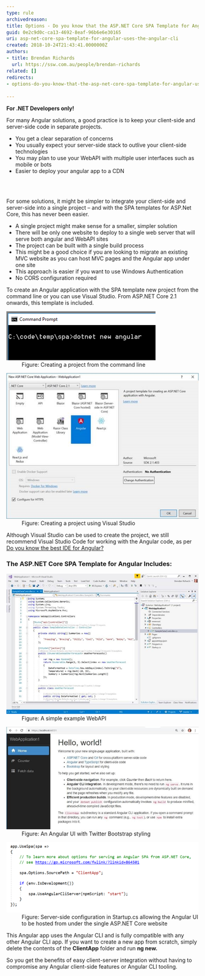 ```yaml
---
type: rule
archivedreason: 
title: Options - Do you know that the ASP.NET Core SPA Template for Angular uses the Angular CLI?
guid: 0e2c9d0c-ca13-4692-8eaf-96b6e6e30165
uri: asp-net-core-spa-template-for-angular-uses-the-angular-cli
created: 2018-10-24T21:43:41.0000000Z
authors:
- title: Brendan Richards
  url: https://ssw.com.au/people/brendan-richards
related: []
redirects:
- options-do-you-know-that-the-asp-net-core-spa-template-for-angular-uses-the-angular-cli

---
```



<p class="ssw15-rteElement-InfoBox"><b>​​For .NET Developers only!</b></p><p>For many Angular solutions, a good practice is to keep your client-side and server-side code in separate projects. </p><ul><li>You get a clear separation of concerns</li><li>You usually expect your server-side stack to outlive your client-side technologies</li><li>You may plan to use your WebAPI with multiple user interfaces such as mobile or bots<br></li><li>Easier to deploy your angular app to a CDN<br></li></ul>
<br><excerpt class='endintro'></excerpt><br>
<p>For some solutions, it might be simpler to integrate your client-side and server-side into a single project – and with the SPA templates for ASP.Net Core, this has never been easier.</p><ul><li>A single project might make sense for a smaller, simpler solution<br></li><li>There will be only one website to deploy to a single web server that will serve both angular and WebAPI sites<br></li><li>The project can be built with a single build process<br></li><li>This might be a good choice if you are looking to migrate an existing MVC website as you can host MVC pages and the Angular app under one site<br></li><li>This approach is easier if you want to use Windows Authentication<br></li><li>No CORS configuration required<br></li></ul><p>To create an Angular application with the SPA template new project from the command line or you can use Visual Studio. From ASP.NET Core 2.1 onwards, this template is included.  </p><dl class="image"><dt><img src="create-angular-via-cmd.png" alt="create-angular-via-cmd.png" /></dt><dd>Figure: Creating a project from the command line</dd></dl><dl class="image"><dt><img src="create-angular-via-vs.jpg" alt="create-angular-via-vs.jpg" /></dt><dd>Figure: Creating a project using Visual Studio <br></dd></dl><p>Although Visual Studio can be used to create the project, we still recommend Visual Studio Code for working with the Angular code, as per <a href=/how-to-get-your-machine-setup>Do you know the best IDE for Angular? </a> <br>
   </p><h3 class="ssw15-rteElement-H3">
    ​​​The ASP.NET Core SPA Template for Angular Includes: </h3><dl class="image"><dt><img src="simple-example-webapi.jpg" alt="simple-example-webapi.jpg" /></dt><dd>Figure: A simple example WebAPI</dd></dl><dl class="image"><dt><img src="angular-ui-with-bootstrap.jpg" alt="angular-ui-with-bootstrap.jpg" /></dt><dd>Figure: An Angular UI with Twitter Bootstrap styling</dd></dl><dl class="image"><dt><img src="angular-server-side-config.png" alt="angular-server-side-config.png" /></dt><dd>Figure: Server-side configuration in Startup.cs allowing the Angular UI to be hosted from under the single ASP.NET Core website</dd></dl><p>This Angular app uses the Angular CLI and is fully compatible with any other Angular CLI app. If you want to create a new app from scratch, simply delete the contents of the <strong>ClientApp</strong> folder and run <strong>ng new.</strong> </p><p>So you get the benefits of easy client-server integration without having to compromise any Angular client-side features or Angular CLI tooling.<br></p>


